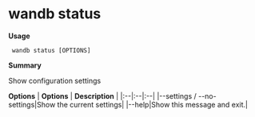 # wandb status

**Usage**

` wandb status [OPTIONS]`

**Summary**

Show configuration settings


**Options**
| **Options** | **Description** |
|:--|:--|:--|
|--settings / --no-settings|Show the current settings|
|--help|Show this message and exit.|


